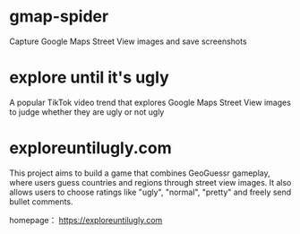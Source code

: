 # gmap-spider

Capture Google Maps Street View images and save screenshots

# explore until it's ugly

A popular TikTok video trend that explores Google Maps Street View images to judge whether they are ugly or not ugly

# exploreuntilugly.com

This project aims to build a game that combines GeoGuessr gameplay, where users guess countries and regions through
street view images.
It also allows users to choose ratings like "ugly", "normal", "pretty" and freely send bullet comments.

homepage：
https://exploreuntilugly.com